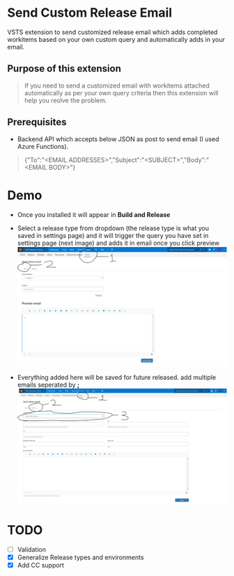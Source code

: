# Send Custom Release Email
VSTS extension to send customized release email which adds completed workitems based on your own custom query and  automatically adds in your email.

## Purpose of this extension
> If you need to send a customized email with workitems attached automatically as per your own query criteria then this extension will
> help you reolve the problem.

## Prerequisites
- Backend API which accepts below JSON as post to send email (I used Azure Functions).
> {"To":"\<EMAIL ADDRESSES\>","Subject":"\<SUBJECT\>","Body":"\<EMAIL BODY\>"}
# Demo 
- Once you installed it will appear in **Build and Release**
- Select a release type from dropdown (the release type is what you saved in settings page) and it will trigger the query you have set in settings page (next image) and adds it in email once you click preview 
![Alt Title](images/demo-1.JPG?raw=true "Title")

- Everything added here will be saved for future released. add multiple emails seperated by **;**
![Alt Title](images/demo-2.JPG?raw=true "Demo 1")



# TODO
- [ ] Validation
- [X] Generalize Release types and environments 
- [X] Add CC support
